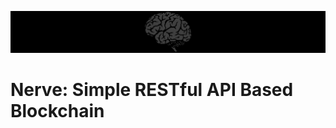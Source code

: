 ![banner](https://github.com/francobel/Nerve/blob/master/banner.png "banner")
# Nerve: Simple RESTful API Based Blockchain

